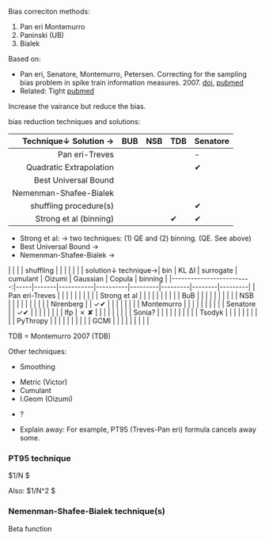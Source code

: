 Bias correciton methods:
1. Pan eri Montemurro
2. Paninski (UB)
3. Bialek

Based on:
* Pan eri, Senatore, Montemurro, Petersen. Correcting for the sampling bias problem in spike train information measures. 2007. [doi](https://journals.physiology.org/doi/full/10.1152/jn.00559.2007), [pubmed](https://pubmed.ncbi.nlm.nih.gov/17615128/)
* Related: Tight [pubmed](https://pubmed.ncbi.nlm.nih.gov/17883346/)


Increase the vairance but reduce the bias.

bias reduction techniques and solutions:

| Technique↓     Solution →|  BUB      | NSB  | TDB | Senatore |
|-------------------------:|-----------|------|-----|----------|
| Pan eri-Treves           |           |      |     |  -       |
| Quadratic Extrapolation  |           |      |     |   ✔︎      |
| Best Universal Bound     |           |      |     |          |
| Nemenman-Shafee-Bialek   |           |      |     |          |
| shuffling procedure(s)   |           |      |     |   ✔︎      |
| Strong et al (binning)   |           |      | ✔︎   |   ✔︎      |

* Strong et al: → two techniques: (1) QE and (2) binning. (QE. See above)
* Best Universal Bound →
* Nemenman-Shafee-Bialek →


|                          |     |       | shuffling |          |         |          |         |        |
| solution↓      technique→| bin | KL ΔI | surrogate | cumulant | Oizumi  | Gaussian | Copula  | binning |
|-------------------------:|-----|-------|-----------|----------|---------|---------|--------|---------|
| Pan eri-Treves           |     |      |           |          |         |         |        |         |
| Strong et al             |     |       |           |          |         |         |        |         |
| BuB                      |     |       |           |          |         |         |        |         |
| NSB                      |     |       |           |          |         |         |        |         |
| Nirenberg                |     | ✓✔︎    |           |          |         |         |        |         |
| Montemurro               |     |       |           |          |         |         |        |         |
| Senatore                 |     | ✓✔︎    |           |          |         |         |        |         |
| lfp                      | ✗ ✘ |       |           |          |         |         |        |         |
| Sonia?                   |     |       |           |          |         |         |        |         |
| Tsodyk                   |     |       |           |          |         |         |        |         |
| PyThropy                 |     |       |           |          |         |         |        |         |
| GCMI                     |     |       |           |          |         |         |        |         |

TDB = Montemurro 2007 (TDB)

Other techniques:
* Smoothing
<!-- * Dithering: a kind of smoothing similar to shuffling -->
* Metric (Victor)
* Cumulant
* I.Geom (Oizumi)
<!-- * Max-entropy or Exponential Models: IG? Generalisation of "simpl" --> 
<!-- * Receptive field (apperture) with hierarchy -->
* ?
<!-- * Kalman, sort of ... (but that also involves guessing a state signal. A history-based also probably does this. -->
<!-- Somehow bring in the PP? -->
<!-- * invariants: 1. analytical 2. sample augmenting -->
<!-- * Generative? Does it help? By ounterfactual expriences -->
<!-- * Copula (Almost the same as Gaussian) -->
<!-- * Copula (cancel-out-marginal: whiten the marginal) -->
<!-- * Whitening the whole distribution -->
<!-- * Whitening as a geometry -->

<!-- techniques bawed on simp=IND. Also: based on other decompositions: based on variaous state variables? Can we have RBM? -->
* Explain away: For example, PT95 (Treves-Pan eri) formula cancels away some.

### PT95 technique
$1/N $

Also:
$1/N^2 $

### Nemenman-Shafee-Bialek technique(s)
Beta function


